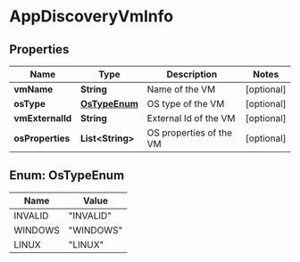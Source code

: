 # AppDiscoveryVmInfo

## Properties
Name | Type | Description | Notes
------------ | ------------- | ------------- | -------------
**vmName** | **String** | Name of the VM |  [optional]
**osType** | [**OsTypeEnum**](#OsTypeEnum) | OS type of the VM |  [optional]
**vmExternalId** | **String** | External Id of the VM |  [optional]
**osProperties** | **List&lt;String&gt;** | OS properties of the VM |  [optional]

<a name="OsTypeEnum"></a>
## Enum: OsTypeEnum
Name | Value
---- | -----
INVALID | &quot;INVALID&quot;
WINDOWS | &quot;WINDOWS&quot;
LINUX | &quot;LINUX&quot;
